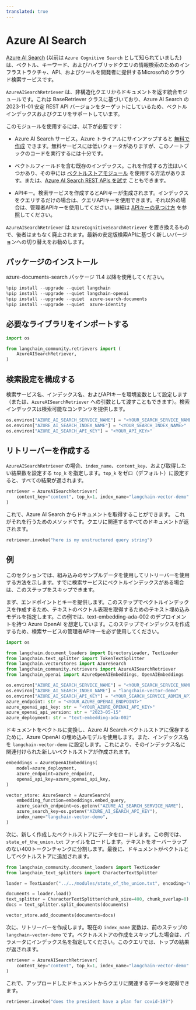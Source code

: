 ```yaml
---
translated: true
---
```


# Azure AI Search

[Azure AI Search](https://learn.microsoft.com/azure/search/search-what-is-azure-search) (以前は `Azure Cognitive Search` として知られていました) は、ベクトル、キーワード、およびハイブリッドクエリの情報検索のためのインフラストラクチャ、API、およびツールを開発者に提供するMicrosoftのクラウド検索サービスです。

`AzureAISearchRetriever` は、非構造化クエリからドキュメントを返す統合モジュールです。これは BaseRetriever クラスに基づいており、Azure AI Search の 2023-11-01 安定 REST API バージョンをターゲットにしているため、ベクトルインデックスおよびクエリをサポートしています。

このモジュールを使用するには、以下が必要です：

+ Azure AI Search サービス。Azure トライアルにサインアップすると [無料で作成](https://learn.microsoft.com/azure/search/search-create-service-portal) できます。無料サービスには低いクォータがありますが、このノートブックのコードを実行するには十分です。

+ ベクトルフィールドを含む既存のインデックス。これを作成する方法はいくつかあり、その中には [ベクトルストアモジュール](../vectorstores/azuresearch.md) を使用する方法があります。または、[Azure AI Search REST APIs を試す](https://learn.microsoft.com/azure/search/search-get-started-vector) こともできます。

+ APIキー。検索サービスを作成するとAPIキーが生成されます。インデックスをクエリするだけの場合は、クエリAPIキーを使用できます。それ以外の場合は、管理者APIキーを使用してください。詳細は [APIキーの見つけ方](https://learn.microsoft.com/azure/search/search-security-api-keys?tabs=rest-use%2Cportal-find%2Cportal-query#find-existing-keys) を参照してください。

`AzureAISearchRetriever` は `AzureCognitiveSearchRetriever` を置き換えるもので、後者はまもなく廃止されます。最新の安定版検索APIに基づく新しいバージョンへの切り替えをお勧めします。

## パッケージのインストール

azure-documents-search パッケージ 11.4 以降を使用してください。

```python
%pip install --upgrade --quiet langchain
%pip install --upgrade --quiet langchain-openai
%pip install --upgrade --quiet  azure-search-documents
%pip install --upgrade --quiet  azure-identity
```

## 必要なライブラリをインポートする

```python
import os

from langchain_community.retrievers import (
    AzureAISearchRetriever,
)
```

## 検索設定を構成する

検索サービス名、インデックス名、およびAPIキーを環境変数として設定します（または、`AzureAISearchRetriever` への引数として渡すこともできます）。検索インデックスは検索可能なコンテンツを提供します。

```python
os.environ["AZURE_AI_SEARCH_SERVICE_NAME"] = "<YOUR_SEARCH_SERVICE_NAME>"
os.environ["AZURE_AI_SEARCH_INDEX_NAME"] = "<YOUR_SEARCH_INDEX_NAME>"
os.environ["AZURE_AI_SEARCH_API_KEY"] = "<YOUR_API_KEY>"
```

## リトリーバーを作成する

`AzureAISearchRetriever` の場合、`index_name`、`content_key`、および取得したい結果数を設定する `top_k` を指定します。`top_k` をゼロ（デフォルト）に設定すると、すべての結果が返されます。

```python
retriever = AzureAISearchRetriever(
    content_key="content", top_k=1, index_name="langchain-vector-demo"
)
```

これで、Azure AI Search からドキュメントを取得することができます。
これがそれを行うためのメソッドです。クエリに関連するすべてのドキュメントが返されます。

```python
retriever.invoke("here is my unstructured query string")
```

## 例

このセクションでは、組み込みのサンプルデータを使用してリトリーバーを使用する方法を示します。すでに検索サービスにベクトルインデックスがある場合は、このステップをスキップできます。

まず、エンドポイントとキーを提供します。このステップでベクトルインデックスを作成するため、テキストのベクトル表現を取得するためのテキスト埋め込みモデルを指定します。この例では、text-embedding-ada-002 のデプロイメントを持つ Azure OpenAI を想定しています。このステップでインデックスを作成するため、検索サービスの管理者APIキーを必ず使用してください。

```python
import os

from langchain.document_loaders import DirectoryLoader, TextLoader
from langchain.text_splitter import TokenTextSplitter
from langchain.vectorstores import AzureSearch
from langchain_community.retrievers import AzureAISearchRetriever
from langchain_openai import AzureOpenAIEmbeddings, OpenAIEmbeddings

os.environ["AZURE_AI_SEARCH_SERVICE_NAME"] = "<YOUR_SEARCH_SERVICE_NAME>"
os.environ["AZURE_AI_SEARCH_INDEX_NAME"] = "langchain-vector-demo"
os.environ["AZURE_AI_SEARCH_API_KEY"] = "<YOUR_SEARCH_SERVICE_ADMIN_API_KEY>"
azure_endpoint: str = "<YOUR_AZURE_OPENAI_ENDPOINT>"
azure_openai_api_key: str = "<YOUR_AZURE_OPENAI_API_KEY>"
azure_openai_api_version: str = "2023-05-15"
azure_deployment: str = "text-embedding-ada-002"
```

ドキュメントをベクトルに変換し、Azure AI Search ベクトルストアに保存するために、Azure OpenAI の埋め込みモデルを使用します。また、インデックス名を `langchain-vector-demo` に設定します。これにより、そのインデックス名に関連付けられた新しいベクトルストアが作成されます。

```python
embeddings = AzureOpenAIEmbeddings(
    model=azure_deployment,
    azure_endpoint=azure_endpoint,
    openai_api_key=azure_openai_api_key,
)

vector_store: AzureSearch = AzureSearch(
    embedding_function=embeddings.embed_query,
    azure_search_endpoint=os.getenv("AZURE_AI_SEARCH_SERVICE_NAME"),
    azure_search_key=os.getenv("AZURE_AI_SEARCH_API_KEY"),
    index_name="langchain-vector-demo",
)
```

次に、新しく作成したベクトルストアにデータをロードします。この例では、`state_of_the_union.txt` ファイルをロードします。テキストをオーバーラップのない400トークンチャンクに分割します。最後に、ドキュメントがベクトルとしてベクトルストアに追加されます。

```python
from langchain_community.document_loaders import TextLoader
from langchain_text_splitters import CharacterTextSplitter

loader = TextLoader("../../modules/state_of_the_union.txt", encoding="utf-8")

documents = loader.load()
text_splitter = CharacterTextSplitter(chunk_size=400, chunk_overlap=0)
docs = text_splitter.split_documents(documents)

vector_store.add_documents(documents=docs)
```

次に、リトリーバーを作成します。現在の `index_name` 変数は、前のステップの `langchain-vector-demo` です。ベクトルストアの作成をスキップした場合は、パラメータにインデックス名を指定してください。このクエリでは、トップの結果が返されます。

```python
retriever = AzureAISearchRetriever(
    content_key="content", top_k=1, index_name="langchain-vector-demo"
)
```

これで、アップロードしたドキュメントからクエリに関連するデータを取得できます。

```python
retriever.invoke("does the president have a plan for covid-19?")
```
